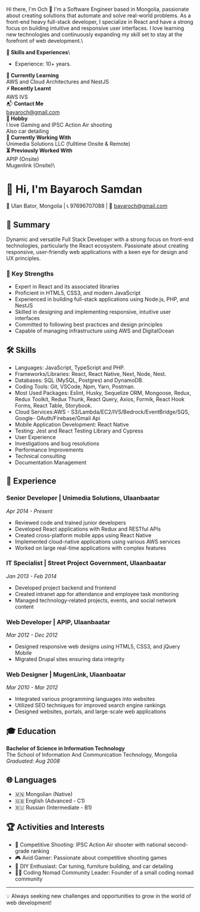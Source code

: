 Hi there, I'm Och 👋 I'm a Software Engineer based in Mongolia, passionate about creating solutions that automate and solve real-world problems. As a front-end heavy full-stack developer, I specialize in React and have a strong focus on building intuitive and responsive user interfaces. I love learning new technologies and continuously expanding my skill set to stay at the forefront of web development.\

**🏁 Skills and Experiences**\

 - Experience: 10+ years.


**🧠 Currently Learning**\
AWS and Cloud Architectures and NestJS\
**⚡ Recently Learnt**\
AWS IVS\
📬 **Contact Me**\
bayaroch@gmail.com\
**🎉 Hobby**\
I love Gaming and IPSC Action Air shooting\
Also car detailing \
**💼 Currently Working With**\
Unimedia Solutions LLC (fulltime Onsite & Remote)\
**⏳ Previously Worked With**\
APIP (Onsite)\
Mugenlink (Onsite)\






# 👋 Hi, I'm Bayaroch Samdan

📍 Ulan Bator, Mongolia | 📞 97696707088 | 📧 bayaroch@gmail.com

## 🚀 Summary

Dynamic and versatile Full Stack Developer with a strong focus on front-end technologies, particularly the React ecosystem. Passionate about creating responsive, user-friendly web applications with a keen eye for design and UX principles.

### 💪 Key Strengths

- Expert in React and its associated libraries
- Proficient in HTML5, CSS3, and modern JavaScript
- Experienced in building full-stack applications using Node.js, PHP, and NestJS
- Skilled in designing and implementing responsive, intuitive user interfaces
- Committed to following best practices and design principles
- Capable of managing infrastructure using AWS and DigitalOcean

## 🛠 Skills

 - Languages: JavaScript, TypeScript and PHP.
 - Frameworks/Libraries: React, React Native, Next, Node, Nest.
 - Databases: SQL (MySQL, Postgres) and DynamoDB.
 - Coding Tools: Git, VSCode, Npm, Yarn, Postman.
 - Most Used Packages: Eslint, Husky, Sequelize ORM, Mongoose, Redux,
   Redux Toolkit, Redux Thunk, React Query, Axios, Formik, React Hook Forms, React Table, Storybook.
 - Cloud Services:AWS - S3/Lambda/EC2/IVS/Bedrock/EventBridge/SQS, Google- OAuth/Firebase/Gmail Api 
 - Mobile Application Development: React Native
 - Testing: Jest and React Testing Library and Cypress
 - User Experience
 - Investigations and bug resolutions
 - Performance Improvements
 - Technical consulting
 - Documentation Management

## 💼 Experience

### Senior Developer | Unimedia Solutions, Ulaanbaatar
*Apr 2014 - Present*

- Reviewed code and trained junior developers
- Developed React applications with Redux and RESTful APIs
- Created cross-platform mobile apps using React Native
- Implemented cloud-native applications using various AWS services
- Worked on large real-time applications with complex features

### IT Specialist | Street Project Government, Ulaanbaatar
*Jan 2013 - Feb 2014*

- Developed project backend and frontend
- Created intranet app for attendance and employee task monitoring
- Managed technology-related projects, events, and social network content

### Web Developer | APIP, Ulaanbaatar
*Mar 2012 - Dec 2012*

- Designed responsive web designs using HTML5, CSS3, and jQuery Mobile
- Migrated Drupal sites ensuring data integrity

### Web Designer | MugenLink, Ulaanbaatar
*Mar 2010 - Mar 2012*

- Integrated various programming languages into websites
- Utilized SEO techniques for improved search engine rankings
- Designed websites, portals, and large-scale web applications

## 🎓 Education

**Bachelor of Science in Information Technology**  
The School of Information And Communication Technology, Mongolia  
*Graduated: Aug 2008*

## 🌐 Languages

- 🇲🇳 Mongolian (Native)
- 🇬🇧 English (Advanced - C1)
- 🇷🇺 Russian (Intermediate - B1)

## 🏆 Activities and Interests

- 🎯 Competitive Shooting: IPSC Action Air shooter with national second-grade ranking
- 🎮 Avid Gamer: Passionate about competitive shooting games
- 🔧 DIY Enthusiast: Car tuning, furniture building, and car detailing
- 👨‍💻 Coding Nomad Community Leader: Founder of a small coding nomad community

---

💡 Always seeking new challenges and opportunities to grow in the world of web development!

